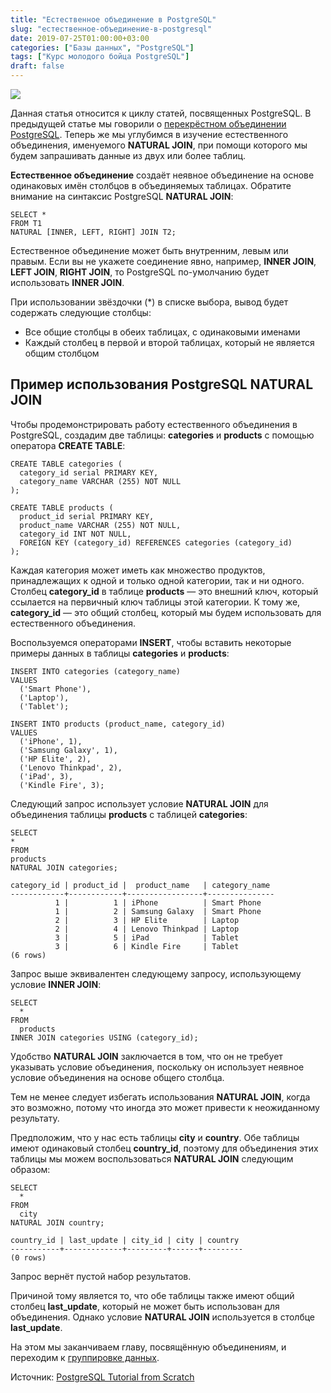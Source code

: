 ```yaml
---
title: "Естественное объединение в PostgreSQL"
slug: "естественное-объединение-в-postgresql"
date: 2019-07-25T01:00:00+03:00
categories: ["Базы данных", "PostgreSQL"]
tags: ["Курс молодого бойца PostgreSQL"]
draft: false
---
```


![](/posts/естественное-объединение-в-postgresql/SQL4.7.jpg)

Данная статья относится к циклу статей, посвященных PostgreSQL. В предыдущей статье мы говорили
о [перекрёстном объединении PostgreSQL](https://itdoxy.com/перекрёстное-объединение-в-postgresql/). Теперь же мы углубимся
в изучение естественного объединения, именуемого **NATURAL JOIN**, при помощи которого мы будем запрашивать данные
из двух или более таблиц.

**Естественное объединение** создаёт неявное объединение на основе одинаковых имён столбцов в объединяемых таблицах.
Обратите внимание на синтаксис PostgreSQL **NATURAL JOIN**:

```
SELECT *
FROM T1
NATURAL [INNER, LEFT, RIGHT] JOIN T2;
```

Естественное объединение может быть внутренним, левым или правым. Если вы не укажете соединение явно, например,
**INNER JOIN**, **LEFT JOIN**, **RIGHT JOIN**, то PostgreSQL по-умолчанию будет использовать **INNER JOIN**.

При использовании звёздочки (*) в списке выбора, вывод будет содержать следующие столбцы:

- Все общие столбцы в обеих таблицах, с одинаковыми именами
- Каждый столбец в первой и второй таблицах, который не является общим столбцом

## Пример использования PostgreSQL NATURAL JOIN

Чтобы продемонстрировать работу естественного объединения в PostgreSQL, создадим две таблицы: **categories** и **products**
с помощью оператора **CREATE TABLE**:

```
CREATE TABLE categories (
  category_id serial PRIMARY KEY,
  category_name VARCHAR (255) NOT NULL
);

CREATE TABLE products (
  product_id serial PRIMARY KEY,
  product_name VARCHAR (255) NOT NULL,
  category_id INT NOT NULL,
  FOREIGN KEY (category_id) REFERENCES categories (category_id)
);
```

Каждая категория может иметь как множество продуктов, принадлежащих к одной и только одной категории, так и ни одного.
Столбец **category_id** в таблице **products** — это внешний ключ, который ссылается на первичный ключ таблицы этой категории.
К тому же, **category_id** — это общий столбец, который мы будем использовать для естественного объединения.

Воспользуемся операторами **INSERT**, чтобы вставить некоторые примеры данных в таблицы **categories** и **products**:

```
INSERT INTO categories (category_name)
VALUES
  ('Smart Phone'),
  ('Laptop'),
  ('Tablet');

INSERT INTO products (product_name, category_id)
VALUES
  ('iPhone', 1),
  ('Samsung Galaxy', 1),
  ('HP Elite', 2),
  ('Lenovo Thinkpad', 2),
  ('iPad', 3),
  ('Kindle Fire', 3);
```

Следующий запрос использует условие **NATURAL JOIN** для объединения таблицы **products** с таблицей **categories**:

```
SELECT
*
FROM
products
NATURAL JOIN categories;
```

```
category_id | product_id |  product_name   | category_name
------------+------------+-----------------+---------------
          1 |          1 | iPhone          | Smart Phone
          1 |          2 | Samsung Galaxy  | Smart Phone
          2 |          3 | HP Elite        | Laptop
          2 |          4 | Lenovo Thinkpad | Laptop
          3 |          5 | iPad            | Tablet
          3 |          6 | Kindle Fire     | Tablet
(6 rows)
```

Запрос выше эквивалентен следующему запросу, использующему условие **INNER JOIN**:

```
SELECT
  *
FROM
  products
INNER JOIN categories USING (category_id);
```

Удобство **NATURAL JOIN** заключается в том, что он не требует указывать условие объединения, поскольку он использует
неявное условие объединения на основе общего столбца.

Тем не менее следует избегать использования **NATURAL JOIN**, когда это возможно, потому что иногда это может привести
к неожиданному результату.

Предположим, что у нас есть таблицы **city** и **country**. Обе таблицы имеют одинаковый столбец **country_id**, поэтому
для объединения этих таблицы мы можем воспользоваться **NATURAL JOIN** следующим образом:

```
SELECT
  *
FROM
  city
NATURAL JOIN country;
```

```
country_id | last_update | city_id | city | country
-----------+-------------+---------+------+---------
(0 rows)
```

Запрос вернёт пустой набор результатов.

Причиной тому является то, что обе таблицы также имеют общий столбец **last_update**, который не может быть использован
для объединения. Однако условие **NATURAL JOIN** используется в столбце **last_update**.

На этом мы заканчиваем главу, посвящённую объединениям, и переходим к [группировке данных](https://itdoxy.com/условие-postgresql-group-by/).

Источник: [PostgreSQL Tutorial from Scratch](http://www.postgresqltutorial.com/)
